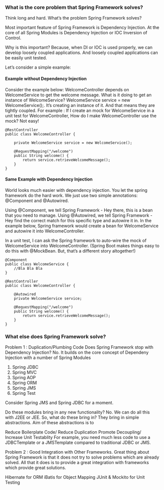 ### What is the core problem that Spring Framework solves?
Think long and hard. What’s the problem Spring Framework solves?

Most important feature of Spring Framework is Dependency Injection. At the core of all Spring Modules is Dependency Injection or IOC Inversion of Control.

Why is this important? Because, when DI or IOC is used properly, we can develop loosely coupled applications. And loosely coupled applications can be easily unit tested.

Let’s consider a simple example:

#### Example without Dependency Injection
Consider the example below: WelcomeController depends on WelcomeService to get the welcome message. What is it doing to get an instance of WelcomeService? WelcomeService service = new WelcomeService();. It’s creating an instance of it. And that means they are tightly coupled. For example : If I create an mock for WelcomeService in a unit test for WelcomeController, How do I make WelcomeController use the mock? Not easy!
```
@RestController
public class WelcomeController {

    private WelcomeService service = new WelcomeService();

	@RequestMapping("/welcome")
	public String welcome() {
		return service.retrieveWelcomeMessage();
	}
}
```
#### Same Example with Dependency Injection
World looks much easier with dependency injection. You let the spring framework do the hard work. We just use two simple annotations: @Component and @Autowired.

Using @Component, we tell Spring Framework - Hey there, this is a bean that you need to manage.
Using @Autowired, we tell Spring Framework - Hey find the correct match for this specific type and autowire it in.
In the example below, Spring framework would create a bean for WelcomeService and autowire it into WelcomeController.

In a unit test, I can ask the Spring framework to auto-wire the mock of WelcomeService into WelcomeController. (Spring Boot makes things easy to do this with @MockBean. But, that’s a different story altogether!)

```
@Component
public class WelcomeService {
    //Bla Bla Bla
}

@RestController
public class WelcomeController {

    @Autowired
    private WelcomeService service;

	@RequestMapping("/welcome")
	public String welcome() {
		return service.retrieveWelcomeMessage();
	}
}
```


### What else does Spring Framework solve?
Problem 1 : Duplication/Plumbing Code
Does Spring Framework stop with Dependency Injection? No. It builds on the core concept of Dependeny Injection with a number of Spring Modules

1. Spring JDBC
2. Spring MVC
3. Spring AOP
4. Spring ORM
5. Spring JMS
6. Spring Test


Consider Spring JMS and Spring JDBC for a moment.

Do these modules bring in any new functionality? No. We can do all this with J2EE or JEE. So, what do these bring in? They bring in simple abstractions. Aim of these abstractions is to

Reduce Boilerplate Code/ Reduce Duplication
Promote Decoupling/ Increase Unit Testablity
For example, you need much less code to use a JDBCTemplate or a JMSTemplate compared to traditional JDBC or JMS.

Problem 2 : Good Integration with Other Frameworks.
Great thing about Spring Framework is that it does not try to solve problems which are already solved. All that it does is to provide a great integration with frameworks which provide great solutions.

Hibernate for ORM
iBatis for Object Mapping
JUnit & Mockito for Unit Testing
